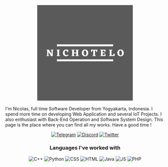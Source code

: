 <!--
**nichoteloo/nichoteloo** is a ✨ _special_ ✨ repository because its `README.md` (this file) appears on your GitHub profile.

Here are some ideas to get you started:

- 🔭 I’m currently working on ...
- 🌱 I’m currently learning ...
- 👯 I’m looking to collaborate on ...
- 🤔 I’m looking for help with ...
- 💬 Ask me about ...
- 📫 How to reach me: ...
- 😄 Pronouns: ...
- ⚡ Fun fact: ...
-->

<p align="center">
  <a href="#"><img src="https://github.com/nichoteloo/nichoteloo/blob/main/image.png" alt="Nicho logo" width="60%"></a>
</p>

I'm Nicolas, full time Software Developer from Yogyakarta, Indonesia.
I spend more time on developing Web Application and several IoT Projects. I also enthusiast with Back-End Operation and Software System Design. This page is the place where you can find all my works. Have a good time !

<p align="center">
 <a href="https://t.me/nichotelo"><img src="https://img.shields.io/badge/Telegram-0088cc?style=for-the-badge&logo=telegram&logoColor=white" alt="Telegram"></a>
 <a href="https://www.linkedin.com/in/nicolaschristianto/"><img src="https://img.shields.io/badge/Linkedin-2867B2?style=for-the-badge&logo=linkedin&logoColor=white" alt="Discord"></a>
  <a href="https://twitter.com/nichotelo"><img src="https://img.shields.io/badge/Twitter-1DA1F2?style=for-the-badge&logo=twitter&logoColor=white" alt="Twitter"></a>
</p>

<h3 align="center">Languages I've worked with</h3>
<p align="center">
  <img src="https://img.shields.io/badge/C%2B%2B-00599C?style=for-the-badge&logo=c%2B%2B&logoColor=white" alt="C++">
  <img src="https://img.shields.io/badge/Python-3776AB?style=for-the-badge&logo=python&logoColor=white" alt="Python">
  <img src="https://img.shields.io/badge/CSS-239120?&style=for-the-badge&logo=css3&logoColor=white" alt="CSS">
  <img src="https://img.shields.io/badge/HTML5-E34F26?style=for-the-badge&logo=html5&logoColor=white" alt="HTML">
  <img src="https://img.shields.io/badge/Java-ED8B00?style=for-the-badge&logo=java&logoColor=white" alt="Java">
  <img src="https://img.shields.io/badge/JavaScript-323330?style=for-the-badge&logo=javascript&logoColor=F7DF1E" alt="JS">
  <img src="https://img.shields.io/badge/PHP-777BB4?style=for-the-badge&logo=php&logoColor=white" alt="PHP">
</p>
